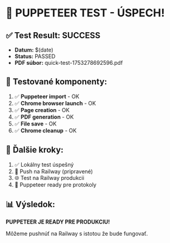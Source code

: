 # 🎉 PUPPETEER TEST - ÚSPECH!

## ✅ Test Result: SUCCESS
- **Datum:** $(date)
- **Status:** PASSED
- **PDF súbor:** quick-test-1753278692596.pdf

## 🧪 Testované komponenty:
1. ✅ **Puppeteer import** - OK
2. ✅ **Chrome browser launch** - OK  
3. ✅ **Page creation** - OK
4. ✅ **PDF generation** - OK
5. ✅ **File save** - OK
6. ✅ **Chrome cleanup** - OK

## 🚀 Ďalšie kroky:
1. ✅ Lokálny test úspešný
2. 🔄 Push na Railway (pripravené)
3. 🌐 Test na Railway produkcii
4. 🎯 Puppeteer ready pre protokoly

## 📊 Výsledok:
**PUPPETEER JE READY PRE PRODUKCIU!**

Môžeme pushnúť na Railway s istotou že bude fungovať. 